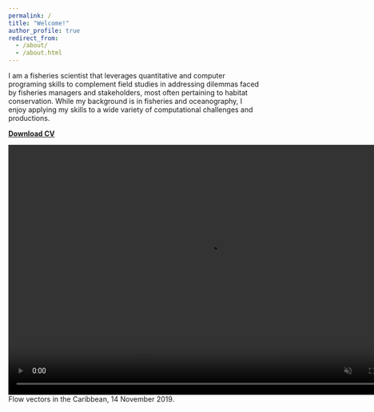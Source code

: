 ```yaml
---
permalink: /
title: "Welcome!"
author_profile: true
redirect_from: 
  - /about/
  - /about.html
---
```


I am a fisheries scientist that leverages quantitative and computer programing skills to complement field studies in addressing dilemmas faced by fisheries managers and stakeholders, most often pertaining to habitat conservation. While my background is in fisheries and oceanography, I enjoy applying my skills to a wide variety of computational challenges and productions.

[<b>Download CV</b>]("/files/LombardoCV.pdf")

<video controls="" width="800" height="500" muted="" loop="" autoplay="">
<source src="https://github.com/smlombardo/smlombardo.github.io/assets/163476157/4ec59050-5673-4938-a0e0-65ced7d5e520">
</video>
Flow vectors in the Caribbean, 14 November 2019.
